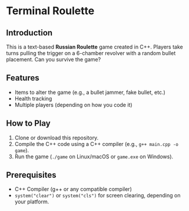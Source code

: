 # Terminal Roulette

## Introduction

This is a text-based **Russian Roulette** game created in C++. Players take turns pulling the trigger on a 6-chamber revolver with a random bullet placement. Can you survive the game? 

## Features

- Items to alter the game (e.g., a bullet jammer, fake bullet, etc.)
- Health tracking
- Multiple players (depending on how you code it)

## How to Play

1. Clone or download this repository.
2. Compile the C++ code using a C++ compiler (e.g., `g++ main.cpp -o game`).
3. Run the game (`./game` on Linux/macOS or `game.exe` on Windows).

## Prerequisites

- C++ Compiler (g++ or any compatible compiler)
- `system("clear")` or `system("cls")` for screen clearing, depending on your platform.
